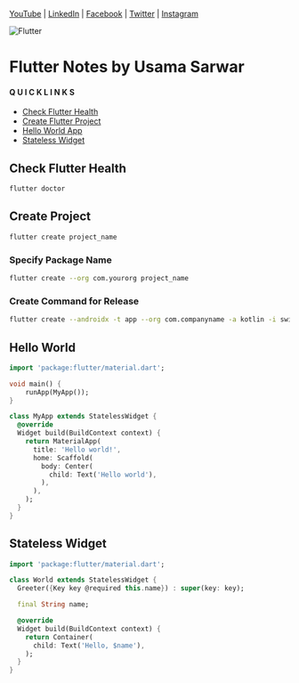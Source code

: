 [YouTube](https://www.youtube.com/UsamaSarwar?sub_confirmation=1) | [LinkedIn](https://www.linkedin.com/in/csUsamaSarwar/) | [Facebook](https://www.facebook.com/csUsamaSarwar/) | [Twitter](https://www.twitter.com/csUsamaSarwar/) | [Instagram](https://www.instagram.com/csUsamaSarwar/) 

![Flutter](https://i.imgur.com/tq2qQaH.jpg)

# Flutter Notes by Usama Sarwar
#### Q U I C K L I N K S
- [Check Flutter Health](#check-flutter-health)
- [Create Flutter Project](#create-project)
- [Hello World App](#hello-world)
- [Stateless Widget](#stateless-widget)

## Check Flutter Health
```bash
flutter doctor
```
## Create Project
```bash
flutter create project_name
```
### Specify Package Name
```bash
flutter create --org com.yourorg project_name
```
### Create Command for Release
```bash
flutter create --androidx -t app --org com.companyname -a kotlin -i swift project_name
```
## Hello World
```dart
import 'package:flutter/material.dart';

void main() {
    runApp(MyApp());
}

class MyApp extends StatelessWidget {
  @override
  Widget build(BuildContext context) {
    return MaterialApp(
      title: 'Hello world!',
      home: Scaffold(
        body: Center(
          child: Text('Hello world'),
        ),
      ),
    );
  }
}
```
## Stateless Widget
```dart
import 'package:flutter/material.dart';

class World extends StatelessWidget {
  Greeter({Key key @required this.name}) : super(key: key);

  final String name;

  @override
  Widget build(BuildContext context) {
    return Container(
      child: Text('Hello, $name'),
    );
  }
}
```
